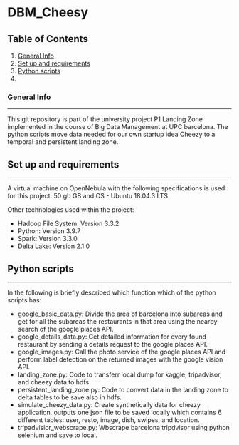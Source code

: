 # DBM_Cheesy

## Table of Contents
1. [General Info](#general-info)
2. [Set up and requirements](#technologies)
3. [Python scripts](#installation)
4. 
### General Info
***
This git repository is part of the university project P1 Landing Zone implemented in the course of Big Data Management at UPC barcelona. The python scripts move data needed for our own startup idea Cheezy to a temporal and persistent landing zone.

## Set up and requirements
***
A virtual machine on OpenNebula with the following specifications is used for this project: 
50 gb GB and OS - Ubuntu 18.04.3 LTS

Other technologies used within the project:
* Hadoop File System: Version 3.3.2 
* Python: Version 3.9.7
* Spark: Version 3.3.0
* Delta Lake: Version 2.1.0 

## Python scripts
***
In the following is briefly described which function which of the python scripts has:

* google_basic_data.py: Divide the area of barcelona into subareas and get for all the subareas the restaurants in that area using the nearby search of the google places API.
* google_details_data.py: Get detailed information for every found restaurant by sending a details request to the google places API.
* google_images.py: Call the photo service of the google places API and perform label detection on the returned images with the google vision API.
* landing_zone.py: Code to transferr local dump for kaggle, tripadvisor, and cheezy data to hdfs.
* persistent_landing_zone.py: Code to convert data in the landing zone to delta tables to be save also in hdfs.
* simulate_cheezy_data.py: Create synthetically data for cheezy application. outputs one json file to be saved locally which contains 6 different tables: user, resto, image, dish, swipes, and location.
* tripadvisior_webscrape.py: Wbscrape barcelona tripdvisor using python selenium and save to local.
